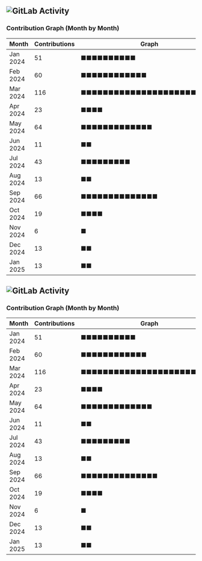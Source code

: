 ## ![GitLab Activity](https://img.shields.io/badge/GitLab-Activity-blue?logo=gitlab)
### Contribution Graph (Month by Month)

| Month      | Contributions | Graph                               |
|------------|---------------|-------------------------------------|
| Jan 2024   | 51            | ■■■■■■■■■■      |
| Feb 2024   | 60            | ■■■■■■■■■■■■ |
| Mar 2024   | 116           | ■■■■■■■■■■■■■■■■■■■■■■■■■ |
| Apr 2024   | 23            | ■■■■                        |
| May 2024   | 64            | ■■■■■■■■■■■■■ |
| Jun 2024   | 11            | ■■                              |
| Jul 2024   | 43            | ■■■■■■■■■         |
| Aug 2024   | 13            | ■■                              |
| Sep 2024   | 66            | ■■■■■■■■■■■■■■ |
| Oct 2024   | 19            | ■■■■                        |
| Nov 2024   | 6             | ■                                 |
| Dec 2024   | 13            | ■■                              |
| Jan 2025   | 13            | ■■                              |
## ![GitLab Activity](https://img.shields.io/badge/GitLab-Activity-blue?logo=gitlab)
### Contribution Graph (Month by Month)

| Month      | Contributions | Graph                               |
|------------|---------------|-------------------------------------|
| Jan 2024   | 51            | ■■■■■■■■■■      |
| Feb 2024   | 60            | ■■■■■■■■■■■■ |
| Mar 2024   | 116           | ■■■■■■■■■■■■■■■■■■■■■■■■■ |
| Apr 2024   | 23            | ■■■■                        |
| May 2024   | 64            | ■■■■■■■■■■■■■ |
| Jun 2024   | 11            | ■■                              |
| Jul 2024   | 43            | ■■■■■■■■■         |
| Aug 2024   | 13            | ■■                              |
| Sep 2024   | 66            | ■■■■■■■■■■■■■■ |
| Oct 2024   | 19            | ■■■■                        |
| Nov 2024   | 6             | ■                                 |
| Dec 2024   | 13            | ■■                              |
| Jan 2025   | 13            | ■■                              |
